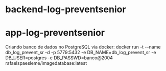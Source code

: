 # backend-log-preventsenior
# app-log-preventsenior


Criando banco de dados no PostgreSQL via docker:
docker run -t --name db_log_prevent_sr -d -p 5779:5432 -e DB_NAME=db_log_prevent_sr -e DB_USER=postgres -e DB_PASSWD=banco@2004 rafaelspaesleme/imagedatabase:latest